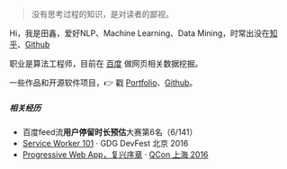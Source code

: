 > 没有思考过程的知识，是对读者的鄙视。 

Hi，我是田鑫，爱好NLP、Machine Learning、Data Mining，时常出没在[知乎](https://www.zhihu.com/people/tian-xin-54-47/posts)、[Github](https://github.com/tianxin1860)

职业是算法工程师，目前在 [百度](https://www.baidu.com/) 做网页相关数据挖掘。

一些作品和开源软件项目，👉 戳 [Portfolio](/portfolio)、[Github](http://github.com/huxpro)。 


##### 相关经历

- 百度feed流**用户停留时长预估**大赛第6名（6/141）
- [Service Worker 101][5] · GDG DevFest 北京 2016
- [Progressive Web App，复兴序章][4] · [QCon 上海 2016](http://2016.qconshanghai.com/presentation/3111)

[1]: //huangxuan.me/2015/07/09/js-module-7day/
[2]: //huangxuan.me/2015/12/28/css-sucks-2015/
[3]: //huangxuan.me/2016/06/05/pwa-in-my-pov/
[4]: //huangxuan.me/2016/10/20/pwa-qcon2016/
[5]: //huangxuan.me/2016/11/20/sw-101-gdgdf/
[6]: https://yanshuo.io/assets/player/?deck=58ac8598b123db0067292f92 "PWA Rehashing"
[7]: https://yanshuo.io/assets/player/?deck=593ad6fbfe88c2006a0a0d6d "The State of PWA"
[8]: https://yanshuo.io/assets/player/?deck=594d673d570c357d0698a950 "Building PWA"
[9]: //huangxuan.me/jsconfcn2017/
